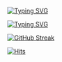 [![Typing SVG](https://readme-typing-svg.demolab.com/?lines=Web+Dev+and+Designer)](https://git.io/typing-svg)

[![Typing SVG](https://readme-typing-svg.demolab.com/?lines=Book+Notes+and+Fitness+Notes)](https://git.io/typing-svg)


[![GitHub Streak](https://streak-stats.demolab.com?user=nikksanirudh&theme=dark)](https://git.io/streak-stats)

[![Hits](https://hits.sh/github.com/nikksanirudh.svg)](https://hits.sh/github.com/nikksanirudh/)
